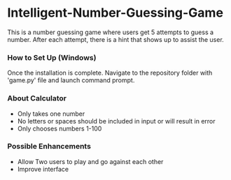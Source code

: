 # Intelligent-Number-Guessing-Game
This is a number guessing game where users get 5 attempts to guess a number. After each attempt, there is a hint that shows up to assist the user.

### How to Set Up (Windows)


Once the installation is complete.
Navigate to the repository folder with 'game.py' file and launch command prompt.


### About Calculator
* Only takes one number
* No letters or spaces should be included in input or will result in error
* Only chooses numbers 1-100

### Possible Enhancements
* Allow Two users to play and go against each other
* Improve interface